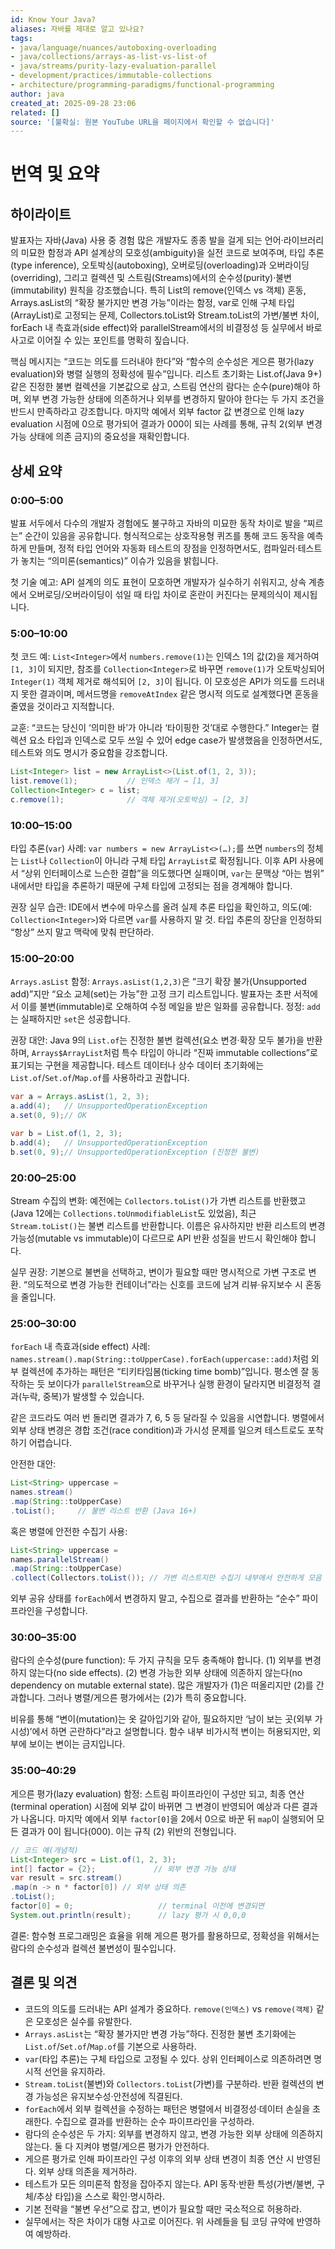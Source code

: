 ```yaml
---
id: Know Your Java?
aliases: 자바를 제대로 알고 있나요?
tags:
- java/language/nuances/autoboxing-overloading
- java/collections/arrays-as-list-vs-list-of
- java/streams/purity-lazy-evaluation-parallel
- development/practices/immutable-collections
- architecture/programming-paradigms/functional-programming
author: java
created_at: 2025-09-28 23:06
related: []
source: '[불확실: 원본 YouTube URL을 페이지에서 확인할 수 없습니다]'
---
```


# 번역 및 요약

## 하이라이트

발표자는 자바(Java) 사용 중 경험 많은 개발자도 종종 발을 걸게 되는 언어·라이브러리의 미묘한 함정과 API 설계상의 모호성(ambiguity)을 실전 코드로 보여주며, 타입 추론(type inference), 오토박싱(autoboxing), 오버로딩(overloading)과 오버라이딩(overriding), 그리고 컬렉션 및 스트림(Streams)에서의 순수성(purity)·불변(immutability) 원칙을 강조했습니다. 특히 List의 remove(인덱스 vs 객체) 혼동, Arrays.asList의 “확장 불가지만 변경 가능”이라는 함정, var로 인해 구체 타입(ArrayList)로 고정되는 문제, Collectors.toList와 Stream.toList의 가변/불변 차이, forEach 내 측효과(side effect)와 parallelStream에서의 비결정성 등 실무에서 바로 사고로 이어질 수 있는 포인트를 명확히 짚습니다.

핵심 메시지는 “코드는 의도를 드러내야 한다”와 “함수의 순수성은 게으른 평가(lazy evaluation)와 병렬 실행의 정확성에 필수”입니다. 리스트 초기화는 List.of(Java 9+) 같은 진정한 불변 컬렉션을 기본값으로 삼고, 스트림 연산의 람다는 순수(pure)해야 하며, 외부 변경 가능한 상태에 의존하거나 외부를 변경하지 말아야 한다는 두 가지 조건을 반드시 만족하라고 강조합니다. 마지막 예에서 외부 factor 값 변경으로 인해 lazy evaluation 시점에 0으로 평가되어 결과가 000이 되는 사례를 통해, 규칙 2(외부 변경 가능 상태에 의존 금지)의 중요성을 재확인합니다.

## 상세 요약

### 0:00–5:00

발표 서두에서 다수의 개발자 경험에도 불구하고 자바의 미묘한 동작 차이로 발을 “찌르는” 순간이 있음을 공유합니다. 형식적으로는 상호작용형 퀴즈를 통해 코드 동작을 예측하게 만들며, 정적 타입 언어와 자동화 테스트의 장점을 인정하면서도, 컴파일러·테스트가 놓치는 “의미론(semantics)” 이슈가 있음을 밝힙니다.

첫 기술 예고: API 설계의 의도 표현이 모호하면 개발자가 실수하기 쉬워지고, 상속 계층에서 오버로딩/오버라이딩이 섞일 때 타입 차이로 혼란이 커진다는 문제의식이 제시됩니다.

### 5:00–10:00

첫 코드 예: `List<Integer>`에서 `numbers.remove(1)`는 인덱스 1의 값(2)을 제거하여 `[1, 3]`이 되지만, 참조를 `Collection<Integer>`로 바꾸면 `remove(1)`가 오토박싱되어 `Integer(1)` 객체 제거로 해석되어 `[2, 3]`이 됩니다. 이 모호성은 API가 의도를 드러내지 못한 결과이며, 메서드명을 `removeAtIndex` 같은 명시적 의도로 설계했다면 혼동을 줄였을 것이라고 지적합니다.

교훈: “코드는 당신이 ‘의미한 바’가 아니라 ‘타이핑한 것’대로 수행한다.” Integer는 컬렉션 요소 타입과 인덱스로 모두 쓰일 수 있어 edge case가 발생했음을 인정하면서도, 테스트와 의도 명시가 중요함을 강조합니다.

```java
List<Integer> list = new ArrayList<>(List.of(1, 2, 3));
list.remove(1);           // 인덱스 제거 → [1, 3]
Collection<Integer> c = list;
c.remove(1);              // 객체 제거(오토박싱) → [2, 3]
```

### 10:00–15:00

타입 추론(`var`) 사례: `var numbers = new ArrayList<>(…);`를 쓰면 `numbers`의 정체는 `List`나 `Collection`이 아니라 구체 타입 `ArrayList`로 확정됩니다. 이후 API 사용에서 “상위 인터페이스로 느슨한 결합”을 의도했다면 실패이며, `var`는 문맥상 “아는 범위” 내에서만 타입을 추론하기 때문에 구체 타입에 고정되는 점을 경계해야 합니다.

권장 실무 습관: IDE에서 변수에 마우스를 올려 실제 추론 타입을 확인하고, 의도(예: `Collection<Integer>`)와 다르면 `var`를 사용하지 말 것. 타입 추론의 장단을 인정하되 “항상” 쓰지 말고 맥락에 맞춰 판단하라.

### 15:00–20:00

`Arrays.asList` 함정: `Arrays.asList(1,2,3)`은 “크기 확장 불가(Unsupported add)”지만 “요소 교체(set)는 가능”한 고정 크기 리스트입니다. 발표자는 초판 서적에서 이를 불변(immutable)로 오해하여 수정 메일을 받은 일화를 공유합니다. 정정: `add`는 실패하지만 `set`은 성공합니다.

권장 대안: Java 9의 `List.of`는 진정한 불변 컬렉션(요소 변경·확장 모두 불가)을 반환하며, `Arrays$ArrayList`처럼 특수 타입이 아니라 “진짜 immutable collections”로 표기되는 구현을 제공합니다. 테스트 데이터나 상수 데이터 초기화에는 `List.of`/`Set.of`/`Map.of`를 사용하라고 권합니다.

```java
var a = Arrays.asList(1, 2, 3);
a.add(4);   // UnsupportedOperationException
a.set(0, 9);// OK

var b = List.of(1, 2, 3);
b.add(4);   // UnsupportedOperationException
b.set(0, 9);// UnsupportedOperationException (진정한 불변)
```

### 20:00–25:00

Stream 수집의 변화: 예전에는 `Collectors.toList()`가 가변 리스트를 반환했고(Java 12에는 `Collections.toUnmodifiableList`도 있었음), 최근 `Stream.toList()`는 불변 리스트를 반환합니다. 이름은 유사하지만 반환 리스트의 변경 가능성(mutable vs immutable)이 다르므로 API 반환 성질을 반드시 확인해야 합니다.

실무 권장: 기본으로 불변을 선택하고, 변이가 필요할 때만 명시적으로 가변 구조로 변환. “의도적으로 변경 가능한 컨테이너”라는 신호를 코드에 남겨 리뷰·유지보수 시 혼동을 줄입니다.

### 25:00–30:00

`forEach` 내 측효과(side effect) 사례: `names.stream().map(String::toUpperCase).forEach(uppercase::add)`처럼 외부 컬렉션에 추가하는 패턴은 “티키타임봄(ticking time bomb)”입니다. 평소엔 잘 동작하는 듯 보이다가 `parallelStream`으로 바꾸거나 실행 환경이 달라지면 비결정적 결과(누락, 중복)가 발생할 수 있습니다.

같은 코드라도 여러 번 돌리면 결과가 7, 6, 5 등 달라질 수 있음을 시연합니다. 병렬에서 외부 상태 변경은 경합 조건(race condition)과 가시성 문제를 일으켜 테스트로도 포착하기 어렵습니다.

안전한 대안:
```java
List<String> uppercase = 
names.stream()
.map(String::toUpperCase)
.toList();     // 불변 리스트 반환 (Java 16+)
```

혹은 병렬에 안전한 수집기 사용:
```java
List<String> uppercase = 
names.parallelStream()
.map(String::toUpperCase)
.collect(Collectors.toList()); // 가변 리스트지만 수집기 내부에서 안전하게 모음
```

외부 공유 상태를 `forEach`에서 변경하지 말고, 수집으로 결과를 반환하는 “순수” 파이프라인을 구성합니다.

### 30:00–35:00

람다의 순수성(pure function): 두 가지 규칙을 모두 충족해야 합니다. (1) 외부를 변경하지 않는다(no side effects). (2) 변경 가능한 외부 상태에 의존하지 않는다(no dependency on mutable external state). 많은 개발자가 (1)은 떠올리지만 (2)를 간과합니다. 그러나 병렬/게으른 평가에서는 (2)가 특히 중요합니다.

비유를 통해 “변이(mutation)는 옷 갈아입기와 같아, 필요하지만 ‘남이 보는 곳(외부 가시성)’에서 하면 곤란하다”라고 설명합니다. 함수 내부 비가시적 변이는 허용되지만, 외부에 보이는 변이는 금지입니다.

### 35:00–40:29

게으른 평가(lazy evaluation) 함정: 스트림 파이프라인이 구성만 되고, 최종 연산(terminal operation) 시점에 외부 값이 바뀌면 그 변경이 반영되어 예상과 다른 결과가 나옵니다. 마지막 예에서 외부 `factor[0]`을 2에서 0으로 바꾼 뒤 `map`이 실행되어 모든 결과가 0이 됩니다(000). 이는 규칙 (2) 위반의 전형입니다.

```java
// 코드 예(개념적)
List<Integer> src = List.of(1, 2, 3);
int[] factor = {2};             // 외부 변경 가능 상태
var result = src.stream()
.map(n -> n * factor[0]) // 외부 상태 의존
.toList();
factor[0] = 0;                   // terminal 이전에 변경되면
System.out.println(result);      // lazy 평가 시 0,0,0
```

결론: 함수형 프로그래밍은 효율을 위해 게으른 평가를 활용하므로, 정확성을 위해서는 람다의 순수성과 컬렉션 불변성이 필수입니다.

## 결론 및 의견

* 코드의 의도를 드러내는 API 설계가 중요하다. `remove(인덱스)` vs `remove(객체)` 같은 모호성은 실수를 유발한다.
* `Arrays.asList`는 “확장 불가지만 변경 가능”하다. 진정한 불변 초기화에는 `List.of`/`Set.of`/`Map.of`를 기본으로 사용하라.
* `var`(타입 추론)는 구체 타입으로 고정될 수 있다. 상위 인터페이스로 의존하려면 명시적 선언을 유지하라.
* `Stream.toList`(불변)와 `Collectors.toList`(가변)를 구분하라. 반환 컬렉션의 변경 가능성은 유지보수성·안전성에 직결된다.
* `forEach`에서 외부 컬렉션을 수정하는 패턴은 병렬에서 비결정성·데이터 손실을 초래한다. 수집으로 결과를 반환하는 순수 파이프라인을 구성하라.
* 람다의 순수성은 두 가지: 외부를 변경하지 않고, 변경 가능한 외부 상태에 의존하지 않는다. 둘 다 지켜야 병렬/게으른 평가가 안전하다.
* 게으른 평가로 인해 파이프라인 구성 이후의 외부 상태 변경이 최종 연산 시 반영된다. 외부 상태 의존을 제거하라.
* 테스트가 모든 의미론적 함정을 잡아주지 않는다. API 동작·반환 특성(가변/불변, 구체/추상 타입)을 스스로 확인·명시하라.
* 기본 전략을 “불변 우선”으로 잡고, 변이가 필요할 때만 국소적으로 허용하라.
* 실무에서는 작은 차이가 대형 사고로 이어진다. 위 사례들을 팀 코딩 규약에 반영하여 예방하라.
